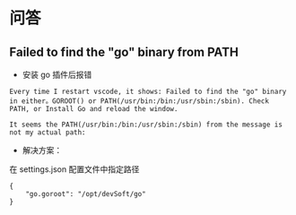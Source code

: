 # 问答

## Failed to find the "go" binary from PATH
- 安装 go 插件后报错

```text
Every time I restart vscode, it shows: Failed to find the "go" binary in either。GOROOT() or PATH(/usr/bin:/bin:/usr/sbin:/sbin). Check PATH, or Install Go and reload the window.

It seems the PATH(/usr/bin:/bin:/usr/sbin:/sbin) from the message is not my actual path:
```
- 解决方案：

在 settings.json 配置文件中指定路径
```
{
    "go.goroot": "/opt/devSoft/go"
}
```